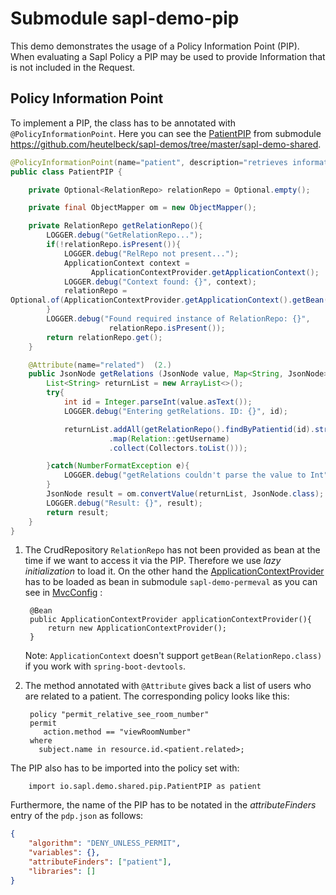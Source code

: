 # Submodule  sapl-demo-pip

This demo demonstrates the usage of a Policy Information Point (PIP).  When evaluating a Sapl Policy a PIP may be used to provide  Information that is not included in the Request.

## Policy Information Point

To implement a PIP, the class has to be annotated with `@PolicyInformationPoint`.
Here you can see the [PatientPIP](https://github.com/heutelbeck/sapl-demos/blob/master/sapl-demo-shared/src/main/java/io/sapl/demo/shared/pip/PatientPIP.java) from submodule <https://github.com/heutelbeck/sapl-demos/tree/master/sapl-demo-shared>.


```java
@PolicyInformationPoint(name="patient", description="retrieves information about patients")
public class PatientPIP {

	private Optional<RelationRepo> relationRepo = Optional.empty();

	private final ObjectMapper om = new ObjectMapper();

	private RelationRepo getRelationRepo(){
		LOGGER.debug("GetRelationRepo...");
		if(!relationRepo.isPresent()){
			LOGGER.debug("RelRepo not present...");
			ApplicationContext context =
			      ApplicationContextProvider.getApplicationContext();
			LOGGER.debug("Context found: {}", context);
			relationRepo = 
Optional.of(ApplicationContextProvider.getApplicationContext().getBean(RelationRepo.class)); (1.)
		}
		LOGGER.debug("Found required instance of RelationRepo: {}",
		              relationRepo.isPresent());
		return relationRepo.get();
	}

	@Attribute(name="related")  (2.)
	public JsonNode getRelations (JsonNode value, Map<String, JsonNode> variables) {
		List<String> returnList = new ArrayList<>();
		try{
			int id = Integer.parseInt(value.asText());
			LOGGER.debug("Entering getRelations. ID: {}", id);

			returnList.addAll(getRelationRepo().findByPatientid(id).stream()
                      .map(Relation::getUsername)
                      .collect(Collectors.toList()));

		}catch(NumberFormatException e){
			LOGGER.debug("getRelations couldn't parse the value to Int", e);
		}
		JsonNode result = om.convertValue(returnList, JsonNode.class);
		LOGGER.debug("Result: {}", result);
		return result;
	}
}

```

1. The CrudRepository `RelationRepo` has not  been provided as bean at the time if  we want to access it via the PIP.
    Therefore we use _lazy initialization_ to load it.
    On the other  hand the [ApplicationContextProvider](https://github.com/heutelbeck/sapl-demos/blob/master/sapl-demo-shared/src/main/java/io/sapl/demo/shared/pip/ApplicationContextProvider.java)
    has to be loaded as  bean in submodule `sapl-demo-permeval`
    as you can see in [MvcConfig](https://github.com/heutelbeck/sapl-demos/blob/master/sapl-demo-pip/src/main/java/io/sapl/demo/pip/config/MvcConfig.java) :

        @Bean
        public ApplicationContextProvider applicationContextProvider(){
            return new ApplicationContextProvider();
        }
 
     Note: `ApplicationContext` doesn't support `getBean(RelationRepo.class)` if you work with `spring-boot-devtools`.

2. The method annotated with `@Attribute` gives back a list of users who are related to a patient. The corresponding policy looks like this:

        policy "permit_relative_see_room_number"
        permit
           action.method == "viewRoomNumber"
        where
          subject.name in resource.id.<patient.related>;





The PIP also has to be imported into the policy set with:

```
    import io.sapl.demo.shared.pip.PatientPIP as patient

```



Furthermore, the name of the PIP has to be notated in the _attributeFinders_ entry of the `pdp.json` as follows:

```json
{
    "algorithm": "DENY_UNLESS_PERMIT",
    "variables": {},
    "attributeFinders": ["patient"],
    "libraries": []
}
```